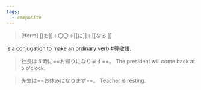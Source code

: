 ```yaml
---
tags:
  - composite
---
```

>[!form]
>[[お]]＋〇〇＋[[に]]＋[[なる ]]

is a conjugation to make an ordinary verb #尊敬語.
>社長は５時に==お帰りになります==。
>The president will come back at 5 o'clock.

>先生は==お休みになります==。
>Teacher is resting.